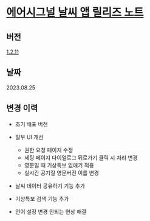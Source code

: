 __<h1>[에어시그널 날씨 앱 릴리즈 노트](https://github.com/tekken5953/AS_Cloud_App/blob/master/release_note/1.2.11.md)</a></h1>__

<h2>버전</h2>

[1.2.11](https://play.google.com/store/apps/details?id=app.airsignal.weather)

<h2>날짜</h2>
2023.08.25

<h2>변경 이력</h2>

- 초기 배포 버전

- 일부 UI 개선
  - 권한 요청 페이지 수정
  - 세팅 페이지 다이얼로그 뒤로가기 클릭 시 처리 변경
  - 영문일 때 기상특보 없애기 적용
  - 실시간 공기질 영문버전 이름 변경

- 날씨 데이터 공유하기 기능 추가
  
- 기상특보 검색 기능 추가

- 언어 설정 변경 안되는 현상 해결






